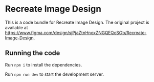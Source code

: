 
  # Recreate Image Design

  This is a code bundle for Recreate Image Design. The original project is available at https://www.figma.com/design/sjPjaZtnHnoxZNGQEQcSOb/Recreate-Image-Design.

  ## Running the code

  Run `npm i` to install the dependencies.

  Run `npm run dev` to start the development server.
  